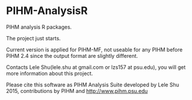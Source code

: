 # PIHM-AnalysisR
PIHM analysis R packages.

The project just starts. 

Current version is applied for PIHM-MF, not useable for any PIHM before PIHM 2.4 since the output format are slightly different.

Contacts Lele Shu(lele.shu at gmail.com or lzs157 at psu.edu), you will get more information about this project.

Please cite this software as PIHM Analysis Suite developed by Lele Shu 2015, contributions by PIHM and  http://www.pihm.psu.edu
